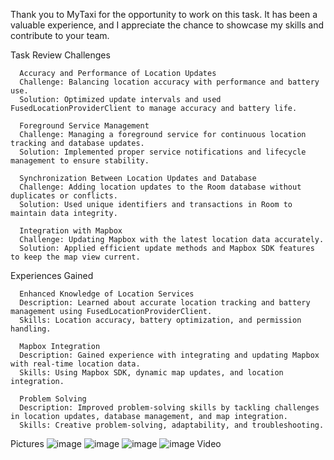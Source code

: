 Thank you to MyTaxi for the opportunity to work on this task. It has been a valuable experience, and I appreciate the chance to showcase my skills and contribute to your team.


Task Review
  Challenges
  
      Accuracy and Performance of Location Updates
      Challenge: Balancing location accuracy with performance and battery use.
      Solution: Optimized update intervals and used FusedLocationProviderClient to manage accuracy and battery life.
      
      Foreground Service Management
      Challenge: Managing a foreground service for continuous location tracking and database updates.
      Solution: Implemented proper service notifications and lifecycle management to ensure stability.
      
      Synchronization Between Location Updates and Database
      Challenge: Adding location updates to the Room database without duplicates or conflicts.
      Solution: Used unique identifiers and transactions in Room to maintain data integrity.
      
      Integration with Mapbox
      Challenge: Updating Mapbox with the latest location data accurately.
      Solution: Applied efficient update methods and Mapbox SDK features to keep the map view current.
  
  
  Experiences Gained
  
      Enhanced Knowledge of Location Services
      Description: Learned about accurate location tracking and battery management using FusedLocationProviderClient.
      Skills: Location accuracy, battery optimization, and permission handling.
      
      Mapbox Integration
      Description: Gained experience with integrating and updating Mapbox with real-time location data.
      Skills: Using Mapbox SDK, dynamic map updates, and location integration.
      
      Problem Solving
      Description: Improved problem-solving skills by tackling challenges in location updates, database management, and map integration.
      Skills: Creative problem-solving, adaptability, and troubleshooting.

Pictures
![image](https://github.com/user-attachments/assets/82f98f46-977d-49ae-a9ca-61a03b50d9e4)
![image](https://github.com/user-attachments/assets/a94aa4dd-26ec-4d42-b0e4-ac2b313edb47) ![image](https://github.com/user-attachments/assets/8545d8b6-f554-4856-89c3-f51227481d77)
![image](https://github.com/user-attachments/assets/cf97b7d9-e038-4458-907a-3334332e40d1)
Video
